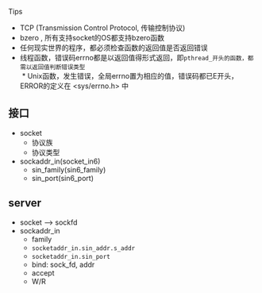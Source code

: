 
Tips
  * TCP (Transmission Control Protocol, 传输控制协议)  
  * bzero , 所有支持socket的OS都支持bzero函数  
  * 任何现实世界的程序，都必须检查函数的返回值是否返回错误  
  * 线程函数，错误码errno都是以返回值得形式返回，即`pthread_开头的函数，都需以返回值判断错误类型`   
  * Unix函数，发生错误，全局errno置为相应的值，错误码都已E开头，ERROR的定义在 <sys/errno.h> 中

## 接口  
* socket  
  * 协议族  
  * 协议类型  
* sockaddr_in(socket_in6)  
  * sin_family(sin6_family)  
  * sin_port(sin6_port) 
  
## server
* socket --> sockfd
* sockaddr_in  
  * family
  * `socketaddr_in.sin_addr.s_addr`
  * `socketaddr_in.sin_port`
  * bind: sock_fd, addr
  * accept
  * W/R

  
